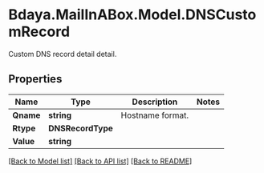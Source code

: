 # Bdaya.MailInABox.Model.DNSCustomRecord
Custom DNS record detail detail.

## Properties

Name | Type | Description | Notes
------------ | ------------- | ------------- | -------------
**Qname** | **string** | Hostname format. | 
**Rtype** | **DNSRecordType** |  | 
**Value** | **string** |  | 

[[Back to Model list]](../../README.md#documentation-for-models) [[Back to API list]](../../README.md#documentation-for-api-endpoints) [[Back to README]](../../README.md)

